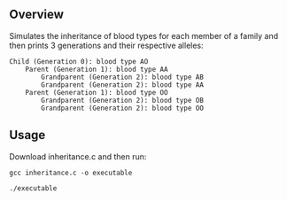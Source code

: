 ## Overview

Simulates the inheritance of blood types for each member of a family and then prints 3 generations and their respective alleles:

```
Child (Generation 0): blood type AO
    Parent (Generation 1): blood type AA
        Grandparent (Generation 2): blood type AB
        Grandparent (Generation 2): blood type AA
    Parent (Generation 1): blood type OO
        Grandparent (Generation 2): blood type OB
        Grandparent (Generation 2): blood type OO
```

## Usage

Download inheritance.c and then run:
```
gcc inheritance.c -o executable
```
```
./executable
```
